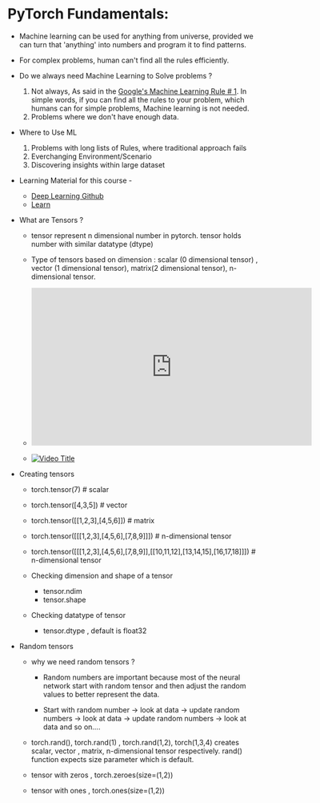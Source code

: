 # PyTorch Fundamentals:

- Machine learning can be used for anything from universe, provided we can turn that 'anything' into numbers and program it to find patterns.

- For complex problems, human can't find all the rules efficiently.

- Do we always need Machine Learning to Solve problems ?
    1. Not always, As said in the [Google's Machine Learning Rule # 1](https://developers.google.com/machine-learning/guides/rules-of-ml). In simple words, if you can find all the rules to your problem, which humans can for simple problems, Machine learning is not needed.
    2. Problems where we don't have enough data.

- Where to Use ML
    1. Problems with long lists of Rules, where traditional approach fails
    2. Everchanging Environment/Scenario 
    3. Discovering insights within large dataset


- Learning Material for this course    - 
    - [Deep Learning Github](https://github.com/mrdbourke/pytorch-deep-learning/)
    - [Learn](https://www.learnpytorch.io/)

- What are Tensors ?
    - tensor represent n dimensional number in pytorch. tensor holds number with similar datatype (dtype)

    - Type of tensors based on dimension : scalar (0 dimensional tensor) , vector (1 dimensional tensor), matrix(2 dimensional tensor), n-dimensional tensor.
    - <iframe width="560" height="315" src="https://www.youtube.com/watch?reload=9&v=f5liqUk0ZTw&t=33s" frameborder="0" allowfullscreen></iframe>
    - [![Video Title](https://www.youtube.com/watch?v=f5liqUk0ZTw&t=33s)](https://www.youtube.com/watch?v=f5liqUk0ZTw&t=33s)


- Creating tensors
    - torch.tensor(7) # scalar
    - torch.tensor([4,3,5]) # vector
    - torch.tensor([[1,2,3],[4,5,6]]) # matrix
    - torch.tensor([[[1,2,3],[4,5,6],[7,8,9]]]) # n-dimensional tensor
    - torch.tensor([[[1,2,3],[4,5,6],[7,8,9]],[[10,11,12],[13,14,15],[16,17,18]]]) # n-dimensional tensor

    - Checking dimension and shape of a tensor
        - tensor.ndim
        - tensor.shape
    
    - Checking datatype of tensor
        - tensor.dtype , default is float32


- Random tensors
    - why we need random tensors ?
        - Random numbers are important because most of the neural network start with random tensor and then adjust the random values to better represent the data.

        - Start with random number -> look at data -> update random numbers -> look at data -> update random numbers -> look at data and so on.... 

    - torch.rand(), torch.rand(1) , torch.rand(1,2), torch(1,3,4) creates scalar, vector , matrix, n-dimensional tensor respectively. rand() function expects size parameter which is default.

    - tensor with zeros , torch.zeroes(size=(1,2))

    - tensor with ones , torch.ones(size=(1,2))
